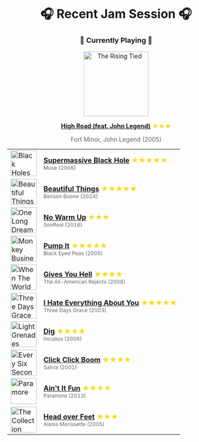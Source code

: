 <div align='center'>

# 🎧 Recent Jam Session 🎧

<h3>🎵 Currently Playing 🎵</h3>

<a href="https://open.spotify.com/track/2YdrFOfNZeKdQOUYw9duoA"><img src="https://i.scdn.co/image/ab67616d0000b273617b7d3433ff3a447faa7c08" width="150" height="150" alt="The Rising Tied" /></a>

<b><a href="https://open.spotify.com/track/2YdrFOfNZeKdQOUYw9duoA">High Road (feat. John Legend)</a></b><span style="color: gold;"> ★★★</span>

<span style="color: #666;">Fort Minor, John Legend (2005)</span>

<table style='margin: 0 auto; max-width: 550px;'>
<tr>
<td width="60"><a href="https://open.spotify.com/track/3lPr8ghNDBLc2uZovNyLs9"><img src="https://i.scdn.co/image/ab67616d0000b27328933b808bfb4cbbd0385400" width="60" height="60" alt="Black Holes and Revelations" /></a></td>
<td><b><a href="https://open.spotify.com/track/3lPr8ghNDBLc2uZovNyLs9">Supermassive Black Hole</a></b> <span style="color: gold;"> ★★★★★</span><br><span style="font-size: 12px; color: #666;">Muse (2006)</span></td>
</tr>
<tr>
<td width="60"><a href="https://open.spotify.com/track/6tNQ70jh4OwmPGpYy6R2o9"><img src="https://i.scdn.co/image/ab67616d0000b273bef221ea02a821e7feeda9cf" width="60" height="60" alt="Beautiful Things" /></a></td>
<td><b><a href="https://open.spotify.com/track/6tNQ70jh4OwmPGpYy6R2o9">Beautiful Things</a></b> <span style="color: gold;"> ★★★★★</span><br><span style="font-size: 12px; color: #666;">Benson Boone (2024)</span></td>
</tr>
<tr>
<td width="60"><a href="https://open.spotify.com/track/7JZ2sUkV6U8OgjgRw0WIxE"><img src="https://i.scdn.co/image/ab67616d0000b273d83139352244e59dd557371e" width="60" height="60" alt="One Long Dream" /></a></td>
<td><b><a href="https://open.spotify.com/track/7JZ2sUkV6U8OgjgRw0WIxE">No Warm Up</a></b> <span style="color: gold;"> ★★★</span><br><span style="font-size: 12px; color: #666;">SonReal (2016)</span></td>
</tr>
<tr>
<td width="60"><a href="https://open.spotify.com/track/2ygMBIctKIAfbEBcT9065L"><img src="https://i.scdn.co/image/ab67616d0000b273c6710b4a52539506c30e5354" width="60" height="60" alt="Monkey Business" /></a></td>
<td><b><a href="https://open.spotify.com/track/2ygMBIctKIAfbEBcT9065L">Pump It</a></b> <span style="color: gold;"> ★★★★★</span><br><span style="font-size: 12px; color: #666;">Black Eyed Peas (2005)</span></td>
</tr>
<tr>
<td width="60"><a href="https://open.spotify.com/track/6ihL9TjfRjadfEePzXXyVF"><img src="https://i.scdn.co/image/ab67616d0000b2738f6b4035c82eb9cf42e9d8d7" width="60" height="60" alt="When The World Comes Down" /></a></td>
<td><b><a href="https://open.spotify.com/track/6ihL9TjfRjadfEePzXXyVF">Gives You Hell</a></b> <span style="color: gold;"> ★★★★</span><br><span style="font-size: 12px; color: #666;">The All-American Rejects (2008)</span></td>
</tr>
<tr>
<td width="60"><a href="https://open.spotify.com/track/0M955bMOoilikPXwKLYpoi"><img src="https://i.scdn.co/image/ab67616d0000b2735d4bd2c345c95e847b586403" width="60" height="60" alt="Three Days Grace" /></a></td>
<td><b><a href="https://open.spotify.com/track/0M955bMOoilikPXwKLYpoi">I Hate Everything About You</a></b> <span style="color: gold;"> ★★★★★</span><br><span style="font-size: 12px; color: #666;">Three Days Grace (2003)</span></td>
</tr>
<tr>
<td width="60"><a href="https://open.spotify.com/track/5wvYib82q05wiNjLElD8GJ"><img src="https://i.scdn.co/image/ab67616d0000b27358f4ef37dc0cdb68f858808d" width="60" height="60" alt="Light Grenades" /></a></td>
<td><b><a href="https://open.spotify.com/track/5wvYib82q05wiNjLElD8GJ">Dig</a></b> <span style="color: gold;"> ★★★★</span><br><span style="font-size: 12px; color: #666;">Incubus (2006)</span></td>
</tr>
<tr>
<td width="60"><a href="https://open.spotify.com/track/2CGDxXXYbkPOyRXHzQbqkT"><img src="https://i.scdn.co/image/ab67616d0000b273c72cc4087da2190116857f37" width="60" height="60" alt="Every Six Seconds" /></a></td>
<td><b><a href="https://open.spotify.com/track/2CGDxXXYbkPOyRXHzQbqkT">Click Click Boom</a></b> <span style="color: gold;"> ★★★★</span><br><span style="font-size: 12px; color: #666;">Saliva (2001)</span></td>
</tr>
<tr>
<td width="60"><a href="https://open.spotify.com/track/1j8z4TTjJ1YOdoFEDwJTQa"><img src="https://i.scdn.co/image/ab67616d0000b273532033d0d90736f661c13d35" width="60" height="60" alt="Paramore" /></a></td>
<td><b><a href="https://open.spotify.com/track/1j8z4TTjJ1YOdoFEDwJTQa">Ain't It Fun</a></b> <span style="color: gold;"> ★★★★</span><br><span style="font-size: 12px; color: #666;">Paramore (2013)</span></td>
</tr>
<tr>
<td width="60"><a href="https://open.spotify.com/track/7fWFqVCqWk6tUvN7QPtAgN"><img src="https://i.scdn.co/image/ab67616d0000b273d00e49003543a5bb5aa5b873" width="60" height="60" alt="The Collection (Standard Edition)" /></a></td>
<td><b><a href="https://open.spotify.com/track/7fWFqVCqWk6tUvN7QPtAgN">Head over Feet</a></b> <span style="color: gold;"> ★★★</span><br><span style="font-size: 12px; color: #666;">Alanis Morissette (2005)</span></td>
</tr>
</table>
</div>

